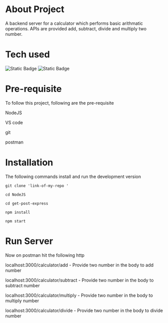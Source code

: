 # About Project

A backend server for a calculator which performs basic arithmatic operations. APIs are provided add, subtract, divide and multiply two number.

# Tech used

![Static Badge](https://img.shields.io/badge/Express-%23134E4A)
![Static Badge](https://img.shields.io/badge/NodeJS-%230C4A6E)



# Pre-requisite

To follow this project, following are the pre-requisite

NodeJS

VS code

git

postman

# Installation
The following commands install and run the development version

``` 
git clone 'link-of-my-repo '

cd NodeJS

cd get-post-express

npm install

npm start
```

# Run Server

Now on postman hit the following http

localhost:3000/calculator/add - Provide two number in the body to add number

localhost:3000/calculator/subtract - Provide two number in the body to subtract number

localhost:3000/calculator/multiply - Provide two number in the body to multiply number

localhost:3000/calculator/divide - Provide two number in the body to divide number

